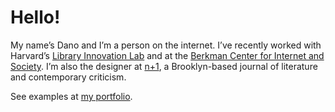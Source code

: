 # Hello!
My name’s Dano and I’m a person on the internet. I’ve recently worked with Harvard’s [Library Innovation Lab](http://librarylab.law.harvard.edu/) and at the [Berkman Center for Internet and Society](https://berkman.harvard.edu/). I’m also the designer at [n+1](http://nplusonemag.com), a Brooklyn-based journal of literature and contemporary criticism.

See examples at [my portfolio](http://thisisdano.github.io/projects).

